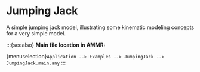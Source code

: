 # Jumping Jack

A simple jumping jack model, illustrating some kinematic modeling concepts for a very simple model.



:::{seealso}
**Main file location in AMMR:**

{menuselection}`Application --> Examples --> JumpingJack -->
JumpingJack.main.any`
:::
